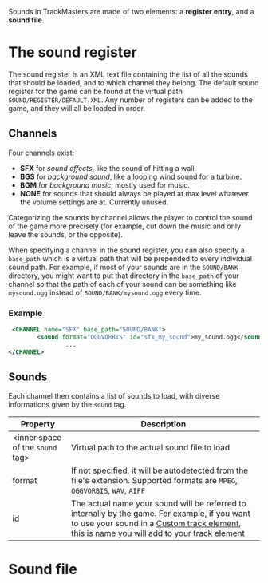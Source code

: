 <!-- TITLE:Add or change sounds -->

Sounds in TrackMasters are made of two elements: a **register entry**, and a **sound file**.
# The sound register
The sound register is an XML text file containing the list of all the sounds that should be loaded, and to which channel they belong.
The default sound register for the game can be found at the virtual path `SOUND/REGISTER/DEFAULT.XML`. Any number of registers can be added to the game, and they will all be loaded in order.

## Channels
Four channels exist:
* **SFX** for *sound effects*, like the sound of hitting a wall.
* **BGS** for *background sound*, like a looping wind sound for a turbine.
* **BGM** for *background music*, mostly used for music.
* **NONE** for sounds that should always be played at max level whatever the volume settings are at. Currently unused.

Categorizing the sounds by channel allows the player to control the sound of the game more precisely (for example, cut down the music and only leave the sounds, or the opposite).

When specifying a channel in the sound register, you can also specify a `base_path` which is a virtual path that will be prepended to every individual sound path. 
For example, if most of your sounds are in the `SOUND/BANK` directory, you might want to put that directory in the `base_path` of your channel so that the path of each of your sound can be something like `mysound.ogg` instead of `SOUND/BANK/mysound.ogg` every time.

### Example
```xml
 <CHANNEL name="SFX" base_path="SOUND/BANK">
        <sound format="OGGVORBIS" id="sfx_my_sound">my_sound.ogg</sound>
				...
</CHANNEL>
```

## Sounds

Each channel then contains a list of sounds to load, with diverse informations given by the `sound` tag.

| Property | Description |
| -------- | -------- | 
| &lt;inner space of the `sound` tag&gt;     | Virtual path to the actual sound file to load   |
| format |  If not specified, it will be autodetected from the file's extension. Supported formats are `MPEG`, `OGGVORBIS`, `WAV`, `AIFF` |
| id | The actual name your sound will be referred to internally by the game. For example, if you want to use your sound in a [Custom track element](/home/create-trackparts.md), this is name you will add to your track element |




# Sound file